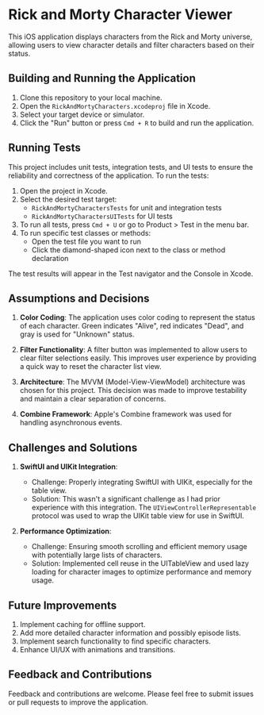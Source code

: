 # Rick and Morty Character Viewer

This iOS application displays characters from the Rick and Morty universe, allowing users to view character details and filter characters based on their status.

## Building and Running the Application

1. Clone this repository to your local machine.
2. Open the `RickAndMortyCharacters.xcodeproj` file in Xcode.
3. Select your target device or simulator.
4. Click the "Run" button or press `Cmd + R` to build and run the application.

## Running Tests

This project includes unit tests, integration tests, and UI tests to ensure the reliability and correctness of the application. To run the tests:

1. Open the project in Xcode.
2. Select the desired test target:
   - `RickAndMortyCharactersTests` for unit and integration tests
   - `RickAndMortyCharactersUITests` for UI tests
3. To run all tests, press `Cmd + U` or go to Product > Test in the menu bar.
4. To run specific test classes or methods:
   - Open the test file you want to run
   - Click the diamond-shaped icon next to the class or method declaration

The test results will appear in the Test navigator and the Console in Xcode.

## Assumptions and Decisions

1. **Color Coding**: The application uses color coding to represent the status of each character. Green indicates "Alive", red indicates "Dead", and gray is used for "Unknown" status.

2. **Filter Functionality**: A filter button was implemented to allow users to clear filter selections easily. This improves user experience by providing a quick way to reset the character list view.

3. **Architecture**: The MVVM (Model-View-ViewModel) architecture was chosen for this project. This decision was made to improve testability and maintain a clear separation of concerns.

4. **Combine Framework**: Apple's Combine framework was used for handling asynchronous events.

## Challenges and Solutions

1. **SwiftUI and UIKit Integration**: 
   - Challenge: Properly integrating SwiftUI with UIKit, especially for the table view.
   - Solution: This wasn't a significant challenge as I had prior experience with this integration. The `UIViewControllerRepresentable` protocol was used to wrap the UIKit table view for use in SwiftUI.

2. **Performance Optimization**:
   - Challenge: Ensuring smooth scrolling and efficient memory usage with potentially large lists of characters.
   - Solution: Implemented cell reuse in the UITableView and used lazy loading for character images to optimize performance and memory usage.

## Future Improvements

1. Implement caching for offline support.
2. Add more detailed character information and possibly episode lists.
3. Implement search functionality to find specific characters.
4. Enhance UI/UX with animations and transitions.

## Feedback and Contributions

Feedback and contributions are welcome. Please feel free to submit issues or pull requests to improve the application.